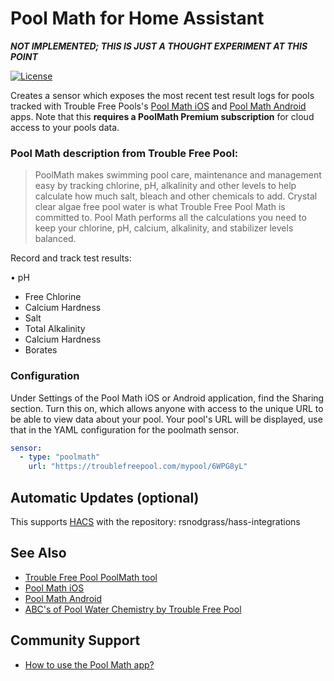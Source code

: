 # Pool Math for Home Assistant

***NOT IMPLEMENTED; THIS IS JUST A THOUGHT EXPERIMENT AT THIS POINT***

[![License](https://img.shields.io/badge/License-Apache%202.0-blue.svg)](https://opensource.org/licenses/Apache-2.0)

Creates a sensor which exposes the most recent test result logs for pools tracked with Trouble Free Pools's [Pool Math iOS](https://apps.apple.com/us/app/pool-math-by-troublefreepool/id1228819359) and [Pool Math Android](https://play.google.com/store/apps/details?id=com.troublefreepool.poolmath&hl=en_US) apps. Note that this **requires a PoolMath Premium subscription** for cloud access to your pools data.

### Pool Math description from Trouble Free Pool:

> PoolMath makes swimming pool care, maintenance and management easy by tracking chlorine, pH, alkalinity and other  levels to help calculate how much salt, bleach and other chemicals to add. 
> Crystal clear algae free pool water is what Trouble Free Pool Math is committed to. Pool Math performs all the calculations you need to keep your chlorine, pH, calcium, alkalinity, and stabilizer levels balanced. 

Record and track test results:

• pH
* Free Chlorine
* Calcium Hardness
* Salt
* Total Alkalinity
* Calcium Hardness
* Borates

### Configuration

Under Settings of the Pool Math iOS or Android application, find the Sharing section.  Turn this on, which allows anyone with access to the unique URL to be able to view data about your pool. Your pool's URL will be displayed, use that in the YAML configuration for the poolmath sensor.

```yaml
sensor:
  - type: "poolmath"
    url: "https://troublefreepool.com/mypool/6WPG8yL"
```

## Automatic Updates (optional)

This supports [HACS](https://github.com/custom-components/hacs) with the repository: rsnodgrass/hass-integrations

## See Also

* [Trouble Free Pool PoolMath tool](https://www.troublefreepool.com/calc.html)
* [Pool Math iOS](https://apps.apple.com/us/app/pool-math-by-troublefreepool/id1228819359) 
* [Pool Math Android](https://play.google.com/store/apps/details?id=com.troublefreepool.poolmath&hl=en_US)
* [ABC's of Pool Water Chemistry by Trouble Free Pool](https://www.troublefreepool.com/blog/2018/12/12/abcs-of-pool-water-chemistry/)

## Community Support

* [How to use the Pool Math app?](https://www.troublefreepool.com/threads/how-to-use-the-pool-math-app.179282/)